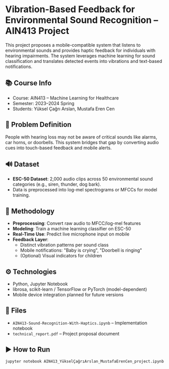 # Vibration-Based Feedback for Environmental Sound Recognition – AIN413 Project

This project proposes a mobile-compatible system that listens to environmental sounds and provides haptic feedback for individuals with hearing impairments. The system leverages machine learning for sound classification and translates detected events into vibrations and text-based notifications.

## 📚 Course Info
- Course: AIN413 – Machine Learning for Healthcare
- Semester: 2023–2024 Spring
- Students: Yüksel Çağrı Arslan, Mustafa Eren Cen

## 🧠 Problem Definition

People with hearing loss may not be aware of critical sounds like alarms, car horns, or doorbells. This system bridges that gap by converting audio cues into touch-based feedback and mobile alerts.

## 🔊 Dataset

- **ESC-50 Dataset**: 2,000 audio clips across 50 environmental sound categories (e.g., siren, thunder, dog bark).
- Data is preprocessed into log-mel spectrograms or MFCCs for model training.

## 🧪 Methodology

- **Preprocessing**: Convert raw audio to MFCC/log-mel features
- **Modeling**: Train a machine learning classifier on ESC-50
- **Real-Time Use**: Predict live microphone input on mobile
- **Feedback Layer**:
  - Distinct vibration patterns per sound class
  - Mobile notifications: "Baby is crying", "Doorbell is ringing"
  - (Optional) Visual indicators for children

## ⚙️ Technologies

- Python, Jupyter Notebook
- librosa, scikit-learn / TensorFlow or PyTorch (model-dependent)
- Mobile device integration planned for future versions

## 📎 Files

- `AIN413-Sound-Recognition-With-Haptics.ipynb` – Implementation notebook
- `technical_report.pdf` – Project proposal document

## ▶️ How to Run

```bash
jupyter notebook AIN413_YükselÇağrıArslan_MustafaErenCen_project.ipynb
